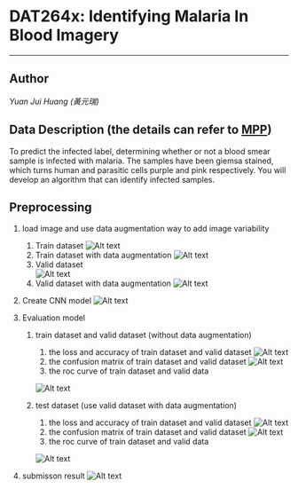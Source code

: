
# **DAT264x: Identifying Malaria In Blood Imagery** #

----------
## Author ##
*Yuan Jui Huang (黃元瑞)* 

## **Data Description (the details can refer to [MPP](https://www.datasciencecapstone.org/competitions/13/identifying-malaria-in-blood/ "Data Description"))** ##

To predict the infected label, determining whether or not a blood smear sample is infected with malaria. The samples have been giemsa stained, which turns human and parasitic cells purple and pink respectively. You will develop an algorithm that can identify infected samples.

## Preprocessing  ##

1. load image and use data augmentation way to add image variability
	1. Train dataset
	![Alt text](img/train_dataset.png "Train Dataset")
	2. Train dataset with data augmentation
	![Alt text](img/train_dataset_augment.png "Train Dataset")
	3. Valid dataset	
	![Alt text](img/valid_dataset.png "Valid Dataset")
  	4. Valid dataset with data augmentation 
	![Alt text](img/valid_dataset_augment.png "Valid Dataset")

2. Create CNN model
![Alt text](img/identifying_malaria.png "Train Dataset")	

3. Evaluation model
	1. train dataset and valid dataset (without data augmentation)
		1. the loss and accuracy of train dataset and valid dataset
		![Alt text](img/loss_for_train_valid.png "Train Dataset")	 
		2. the confusion matrix of train dataset and valid dataset
		![Alt text](img/cm_for_train_valid.png "Train Dataset")	 
		3. the roc curve of train dataset and valid data
		
		![Alt text](img/roc_for_train_valid.png "Train Dataset")
	2. test dataset (use valid dataset with data augmentation)
		1. the loss and accuracy of train dataset and valid dataset
		![Alt text](img/loss_for_test.png "Train Dataset") 
		2. the confusion matrix of train dataset and valid dataset
		![Alt text](img/cm_for_test.png "Train Dataset")	 
		3. the roc curve of train dataset and valid data
		
		![Alt text](img/roc_for_test.png "Train Dataset")	 
4. submisson result
 	![Alt text](img/submissions_result.png "Train Dataset")
